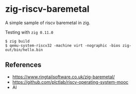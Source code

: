# zig-riscv-baremetal
A simple sample of riscv baremetal in zig.

Testing with `zig 0.11.0`

```
$ zig build
$ qemu-system-riscv32 -machine virt -nographic -bios zig-out/bin/hello.bin
```

## References
- https://www.ringtailsoftware.co.uk/zig-baremetal/
- https://github.com/plctlab/riscv-operating-system-mooc
- AI


